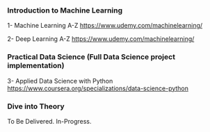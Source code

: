 ### Introduction to Machine Learning
1- Machine Learning A-Z
https://www.udemy.com/machinelearning/

2- Deep Learning A-Z
https://www.udemy.com/machinelearning/

### Practical Data Science (Full Data Science project implementation)
3- Applied Data Science with Python
https://www.coursera.org/specializations/data-science-python

### Dive into Theory
To Be Delivered. In-Progress.
